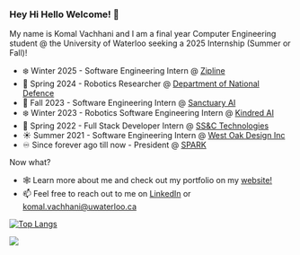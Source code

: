 ### Hey Hi Hello Welcome! 👋

<!--
**komalvachhani/komalvachhani** is a ✨ _special_ ✨ repository because its `README.md` (this file) appears on your GitHub profile. 

Here are some ideas to get you started:
- 🔭 I’m currently working on ...
- 🌱 I’m currently learning ...
- 👯 I’m looking to collaborate on ...
- 🤔 I’m looking for help with ...
- 💬 Ask me about ...
- 📫 How to reach me: ...
- 😄 Pronouns: ...
- ⚡ Fun fact: ...
-->

My name is Komal Vachhani and I am a final year Computer Engineering student @ the University of Waterloo seeking a 2025 Internship (Summer or Fall)!
- ❄️ Winter 2025 - Software Engineering Intern @ [Zipline](https://www.flyzipline.com/)
- 🌱 Spring 2024 - Robotics Researcher @ [Department of National Defence](https://www.canada.ca/en/defence-research-development/corporate/mandate.html)
- 🍂 Fall 2023 - Software Engineering Intern @ [Sanctuary AI](https://sanctuary.ai/)
- ❄️ Winter 2023 - Robotics Software Engineering Intern @ [Kindred AI](https://www.kindred.ai/)
- 🌱 Spring 2022 - Full Stack Developer Intern @ [SS&C Technologies](https://www.ssctech.com/)
- ☀️ Summer 2021 - Software Engineering Intern @ [West Oak Design Inc](https://gosmarthub.com/)
- ♾ Since forever ago till now - President @ [SPARK](https://www.startthespark.ca/)

Now what?
- 🕸 Learn more about me and check out my portfolio on my [website!](https://komalvachhani.com/)
- 📫 Feel free to reach out to me on [LinkedIn](https://www.linkedin.com/in/komalvachhani/) or komal.vachhani@uwaterloo.ca

<!-- - ⚡ Fun fact: I programmed my [first website](https://twitter.com/MsLRichards/status/673905591081967616?s=20) in Grade 7 titled "All About Water Pollution" using HTML/CSS and Komodo IDE! -->

<!-- [![Most Used Languages](https://github-readme-stats.vercel.app/api/top-langs/?username=komalvachhani&layout=compact&count_private=true)](https://github.com/anuraghazra/github-readme-stats)
 -->
[![Top Langs](https://github-readme-stats.vercel.app/api/top-langs/?username=komalvachhani&layout=compact)](https://github.com/anuraghazra/github-readme-stats)

![](https://komarev.com/ghpvc/?username=komalvachhani&color=blue)</h1> 
